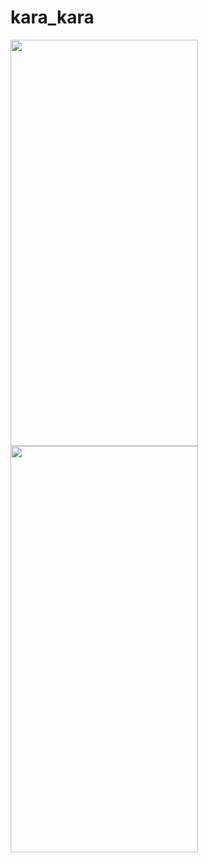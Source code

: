 # kara_kara

<img src="https://github.com/Fayozb/timestable/assets/134942247/9089205b-fb8c-4c69-a0ee-19a502b87941" width = "300" height="650"/>
<img src="https://github.com/Fayozb/timestable/assets/134942247/01fd0e86-c60f-4030-ba77-87e8f2e49e56" width = "300" height="650"/>
